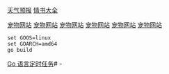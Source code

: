 [天气预报](https://www.qixiangwang.cn/chengdu.htm)
[情书大全](http://www.ai5v.com/)

[宠物网站](http://www.f494.com/)
[宠物网站](https://www.01314.cn/)
[宠物网站](http://news.boqii.com/)
[宠物网站](http://www.ichong123.com/)
[宠物网站](https://www.chongshe.cn/)
[宠物网站](https://www.97cw.com/)

```shell script
set GOOS=linux
set GOARCH=amd64
go build
```

[Go 语言定时任务](https://blog.csdn.net/qq_37493556/article/details/105083396?ops_request_misc=%257B%2522request%255Fid%2522%253A%2522159857897919195162501419%2522%252C%2522scm%2522%253A%252220140713.130102334.pc%255Fall.%2522%257D&request_id=159857897919195162501419&biz_id=0&utm_medium=distribute.pc_search_result.none-task-blog-2~all~first_rank_ecpm_v3~pc_rank_v4-14-105083396.first_rank_ecpm_v3_pc_rank_v4&utm_term=https%3A%2F%2Fgithub.com%2Frobfig%2Fcron&spm=1018.2118.3001.4187)# -
